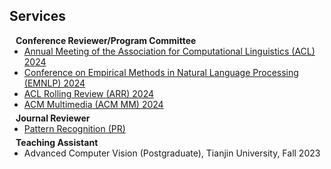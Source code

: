 ## Services

<h4 style="margin:0 10px 0;">Conference Reviewer/Program Committee</h4>

<ul style="margin:0 0 5px;">
  <li><a href="https://2024.aclweb.org/"><autocolor>Annual Meeting of the Association for Computational Linguistics (ACL) 2024</autocolor></a></li>
  <li><a href="https://2024.emnlp.org/"><autocolor>Conference on Empirical Methods in Natural Language Processing (EMNLP) 2024</autocolor></a></li>
  <li><a href="https://aclrollingreview.org/"><autocolor>ACL Rolling Review (ARR) 2024</autocolor></a></li>
  <li><a href="https://2024.acmmm.org/"><autocolor>ACM Multimedia (ACM MM) 2024</autocolor></a></li>
</ul>

<h4 style="margin:0 10px 0;">Journal Reviewer</h4>

<ul style="margin:0 0 5px;">
  <li><a href="https://www.sciencedirect.com/journal/pattern-recognition/"><autocolor>Pattern Recognition (PR)</autocolor></a></li>
</ul>

<h4 style="margin:0 10px 0;">Teaching Assistant</h4>

<ul style="margin:0 0 5px;">
  <li><autocolor>Advanced Computer Vision (Postgraduate), Tianjin University, Fall 2023</autocolor></li>
</ul>

